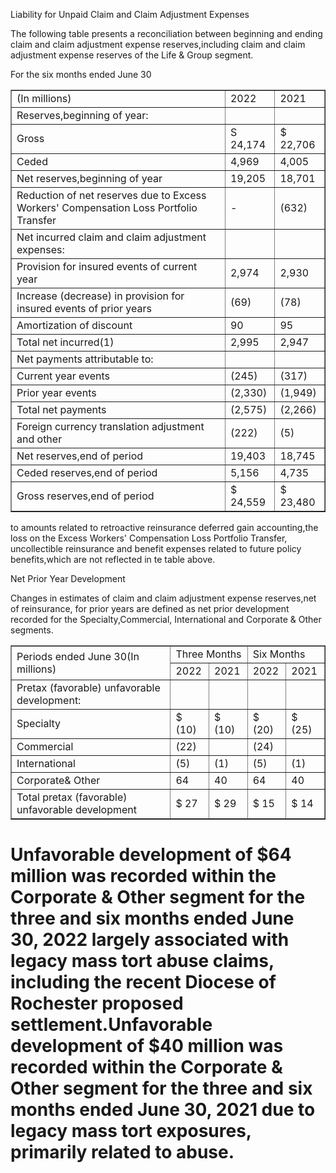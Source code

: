 Liability for Unpaid Claim and Claim Adjustment Expenses

The following table presents a reconciliation between beginning and ending claim and claim adjustment expense reserves,including claim and claim adjustment expense reserves of the Life & Group segment.

For the six months ended June 30


<table border="1" ><tr>
<td colspan="1" rowspan="1">(In millions)</td>
<td colspan="1" rowspan="1">2022</td>
<td colspan="1" rowspan="1">2021</td>
</tr><tr>
<td colspan="1" rowspan="1">Reserves,beginning of year:</td>
<td colspan="1" rowspan="1"></td>
<td colspan="1" rowspan="1"></td>
</tr><tr>
<td colspan="1" rowspan="1">Gross</td>
<td colspan="1" rowspan="1">S 24,174</td>
<td colspan="1" rowspan="1">&#36; 22,706</td>
</tr><tr>
<td colspan="1" rowspan="1">Ceded</td>
<td colspan="1" rowspan="1">4,969</td>
<td colspan="1" rowspan="1">4,005</td>
</tr><tr>
<td colspan="1" rowspan="1">Net reserves,beginning of year</td>
<td colspan="1" rowspan="1">19,205</td>
<td colspan="1" rowspan="1">18,701</td>
</tr><tr>
<td colspan="1" rowspan="1">Reduction of net reserves due to Excess Workers' Compensation Loss Portfolio Transfer</td>
<td colspan="1" rowspan="1">-</td>
<td colspan="1" rowspan="1">(632)</td>
</tr><tr>
<td colspan="1" rowspan="1">Net incurred claim and claim adjustment expenses:</td>
<td colspan="1" rowspan="1"></td>
<td colspan="1" rowspan="1"></td>
</tr><tr>
<td colspan="1" rowspan="1">Provision for insured events of current year</td>
<td colspan="1" rowspan="1">2,974</td>
<td colspan="1" rowspan="1">2,930</td>
</tr><tr>
<td colspan="1" rowspan="1">Increase (decrease) in provision for insured events of prior years</td>
<td colspan="1" rowspan="1">(69)</td>
<td colspan="1" rowspan="1">(78)</td>
</tr><tr>
<td colspan="1" rowspan="1">Amortization of discount</td>
<td colspan="1" rowspan="1">90</td>
<td colspan="1" rowspan="1">95</td>
</tr><tr>
<td colspan="1" rowspan="1">Total net incurred(1)</td>
<td colspan="1" rowspan="1">2,995</td>
<td colspan="1" rowspan="1">2,947</td>
</tr><tr>
<td colspan="1" rowspan="1">Net payments attributable to:</td>
<td colspan="1" rowspan="1"></td>
<td colspan="1" rowspan="1"></td>
</tr><tr>
<td colspan="1" rowspan="1">Current year events</td>
<td colspan="1" rowspan="1">(245)</td>
<td colspan="1" rowspan="1">(317)</td>
</tr><tr>
<td colspan="1" rowspan="1">Prior year events</td>
<td colspan="1" rowspan="1">(2,330)</td>
<td colspan="1" rowspan="1">(1,949)</td>
</tr><tr>
<td colspan="1" rowspan="1">Total net payments</td>
<td colspan="1" rowspan="1">(2,575)</td>
<td colspan="1" rowspan="1">(2,266)</td>
</tr><tr>
<td colspan="1" rowspan="1">Foreign currency translation adjustment and other</td>
<td colspan="1" rowspan="1">(222)</td>
<td colspan="1" rowspan="1">(5)</td>
</tr><tr>
<td colspan="1" rowspan="1">Net reserves,end of period</td>
<td colspan="1" rowspan="1">19,403</td>
<td colspan="1" rowspan="1">18,745</td>
</tr><tr>
<td colspan="1" rowspan="1">Ceded reserves,end of period</td>
<td colspan="1" rowspan="1">5,156</td>
<td colspan="1" rowspan="1">4,735</td>
</tr><tr>
<td colspan="1" rowspan="1">Gross reserves,end of period</td>
<td colspan="1" rowspan="1">&#36; 24,559</td>
<td colspan="1" rowspan="1">&#36; 23,480</td>
</tr></table>

to amounts related to retroactive reinsurance deferred gain accounting,the loss on the Excess Workers' Compensation Loss Portfolio Transfer, uncollectible reinsurance and benefit expenses related to future policy benefits,which are not reflected in te table above.

Net Prior Year Development

Changes in estimates of claim and claim adjustment expense reserves,net of reinsurance, for prior years are defined as net prior development recorded for the Specialty,Commercial, International and Corporate & Other segments.


<table border="1" ><tr>
<td colspan="1" rowspan="2">Periods ended June 30(In millions)</td>
<td colspan="2" rowspan="1">Three Months</td>
<td colspan="2" rowspan="1">Six Months</td>
</tr><tr>
<td colspan="1" rowspan="1">2022</td>
<td colspan="1" rowspan="1">2021</td>
<td colspan="1" rowspan="1">2022</td>
<td colspan="1" rowspan="1">2021</td>
</tr><tr>
<td colspan="1" rowspan="1">Pretax (favorable) unfavorable development:</td>
<td colspan="1" rowspan="1"></td>
<td colspan="1" rowspan="1"></td>
<td colspan="1" rowspan="1"></td>
<td colspan="1" rowspan="1"></td>
</tr><tr>
<td colspan="1" rowspan="1">Specialty</td>
<td colspan="1" rowspan="1">&#36; (10)</td>
<td colspan="1" rowspan="1">&#36; (10)</td>
<td colspan="1" rowspan="1">&#36; (20)</td>
<td colspan="1" rowspan="1">&#36; (25)</td>
</tr><tr>
<td colspan="1" rowspan="1">Commercial</td>
<td colspan="1" rowspan="1">(22)</td>
<td colspan="1" rowspan="1"></td>
<td colspan="1" rowspan="1">(24)</td>
<td colspan="1" rowspan="1"></td>
</tr><tr>
<td colspan="1" rowspan="1">International</td>
<td colspan="1" rowspan="1">(5)</td>
<td colspan="1" rowspan="1">(1)</td>
<td colspan="1" rowspan="1">(5)</td>
<td colspan="1" rowspan="1">(1)</td>
</tr><tr>
<td colspan="1" rowspan="1">Corporate& Other</td>
<td colspan="1" rowspan="1">64</td>
<td colspan="1" rowspan="1">40</td>
<td colspan="1" rowspan="1">64</td>
<td colspan="1" rowspan="1">40</td>
</tr><tr>
<td colspan="1" rowspan="1">Total pretax (favorable) unfavorable development</td>
<td colspan="1" rowspan="1">&#36; 27</td>
<td colspan="1" rowspan="1">&#36; 29</td>
<td colspan="1" rowspan="1">&#36; 15</td>
<td colspan="1" rowspan="1">&#36; 14</td>
</tr></table>

# Unfavorable development of &#36;64 million was recorded within the Corporate & Other segment for the three and six months ended June 30, 2022 largely associated with legacy mass tort abuse claims, including the recent Diocese of Rochester proposed settlement.Unfavorable development of &#36;40 million was recorded within the Corporate & Other segment for the three and six months ended June 30, 2021 due to legacy mass tort exposures, primarily related to abuse.


